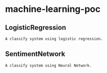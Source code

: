# machine-learning-poc

## LogisticRegression

    A classify system using logistic regression.

## SentimentNetwork

    A classify system using Neural Network.
